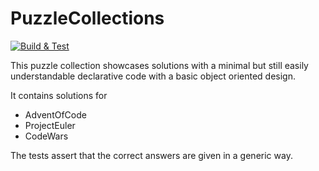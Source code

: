 # PuzzleCollections
[![Build & Test](https://github.com/KeilFelix/PuzzleCollection/actions/workflows/dotnet.yml/badge.svg)](https://github.com/KeilFelix/PuzzleCollection/actions/workflows/dotnet.yml)

This puzzle collection showcases solutions with a minimal but still easily understandable declarative code with a basic object oriented design.

It contains solutions for
* AdventOfCode
* ProjectEuler
* CodeWars

The tests assert that the correct answers are given in a generic way.
